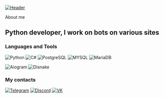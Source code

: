 [![Header](https://i.imgur.com/vaj0BL1.gif)](https://www.youtube.com/watch?v=dQw4w9WgXcQ)

About me
## Python developer, I work on bots on various sites

### Languages and Tools
![Python](https://img.shields.io/badge/-Python-170200?style=for-the-dabge&logo=python&logoColor=FEEB00)
![C#](https://img.shields.io/badge/-C%23-170200?style=for-the-dabge&logo=c%23&logoColor=5c14ba)
![PostgreSQL](https://img.shields.io/badge/-PostgreSQL-170200?style=for-the-dabge&logo=PostgreSQL&logoColor=0092FE)
![MYSQL](https://img.shields.io/badge/-MYSQL-170200?style=for-the-dabge&logo=MYSQL&logoColor=0092FE)
![MariaDB](https://img.shields.io/badge/-MariaDB-170200?style=for-the-dabge&logo=MariaDB&logoColor=FE8700)

![Aiogram](https://img.shields.io/badge/-Aiogram-170200?style=for-the-dabge&logo=Telegram&logoColor=16c6cc)
![Disnake](https://img.shields.io/badge/-Disnake-170200?style=for-the-dabge&logo=Discord&logoColor=230de0)

### My contacts
[![Telegram](https://img.shields.io/badge/-Telegram-170200?style=for-the-dabge&logo=Telegram&logoColor=16c6cc)](https://t.me/rlys1non)
[![Discord](https://img.shields.io/badge/-Discord-170200?style=for-the-dabge&logo=Discord&logoColor=230de0)](https://discordapp.com/users/824476340249821184/)
[![VK](https://img.shields.io/badge/-VK-4034eb?style=for-the-dabge&logo=VK&logoColor=4034eb)](https://vk.com/rlys1non)
